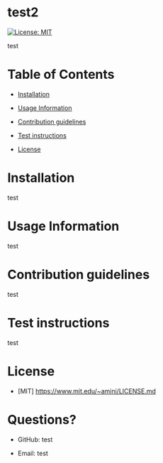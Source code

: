 # test2

[![License: MIT](https://img.shields.io/badge/License-MIT-yellow.svg)](https://opensource.org/licenses/MIT)

test

# Table of Contents

- [Installation](#Installation)

- [Usage Information](#Usage-Information)

- [Contribution guidelines](#Contribution-guidelines)

- [Test instructions](#Test-instructions)

- [License](#License)

# Installation

test

# Usage Information

test

# Contribution guidelines

test

# Test instructions

test

# License

- [MIT] https://www.mit.edu/~amini/LICENSE.md

# Questions?

- GitHub: test

- Email: test


